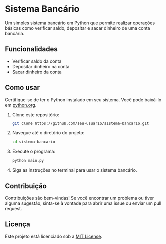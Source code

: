 # Sistema Bancário

Um simples sistema bancário em Python que permite realizar operações básicas como verificar saldo, depositar e sacar dinheiro de uma conta bancária.

## Funcionalidades

- Verificar saldo da conta
- Depositar dinheiro na conta
- Sacar dinheiro da conta

## Como usar

Certifique-se de ter o Python instalado em seu sistema. Você pode baixá-lo em [python.org](https://www.python.org/).

1. Clone este repositório:

    ```bash
    git clone https://github.com/seu-usuario/sistema-bancario.git
    ```

2. Navegue até o diretório do projeto:

    ```bash
    cd sistema-bancario
    ```

3. Execute o programa:

    ```bash
    python main.py
    ```

4. Siga as instruções no terminal para usar o sistema bancário.

## Contribuição

Contribuições são bem-vindas! Se você encontrar um problema ou tiver alguma sugestão, sinta-se à vontade para abrir uma issue ou enviar um pull request.

## Licença

Este projeto está licenciado sob a [MIT License](LICENSE).
